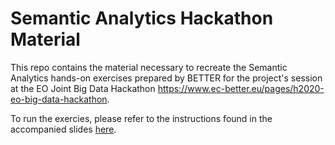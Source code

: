 # Semantic Analytics Hackathon Material
This repo contains the material necessary to recreate the Semantic Analytics hands-on exercises prepared by BETTER for the project's session at the EO Joint Big Data Hackathon https://www.ec-better.eu/pages/h2020-eo-big-data-hackathon.

To run the exercies, please refer to the instructions found in the accompanied slides [here](https://www.slideshare.net/PRBETTER/better-session-semantic-analytics-exercise-eo-joint-big-data-hackathon).
